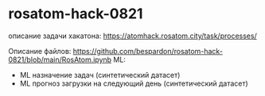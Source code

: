 # rosatom-hack-0821
описание задачи хакатона: https://atomhack.rosatom.city/task/processes/


Описание файлов:
https://github.com/bespardon/rosatom-hack-0821/blob/main/RosAtom.ipynb
ML:
- ML назначение задач (синтетический датасет)
- ML прогноз загрузки на следующий день (синтетический датасет)

